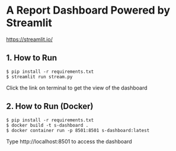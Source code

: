 # A Report Dashboard Powered by Streamlit

https://streamlit.io/

## 1. How to Run
```
$ pip install -r requirements.txt
$ streamlit run stream.py
```
Click the link on terminal to get the view of the dashboard
## 2. How to Run (Docker)
```
$ pip install -r requirements.txt
$ docker build -t s-dashboard .
$ docker container run -p 8501:8501 s-dashboard:latest
```
Type http://localhost:8501 to access the dashboard
